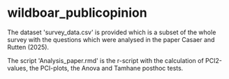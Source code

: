 # wildboar_publicopinion

The dataset 'survey_data.csv' is provided which is a subset of the whole survey with the questions which were analysed in the paper Casaer and Rutten (2025).

The script 'Analysis_paper.rmd' is the r-script with the calculation of PCI2-values, the PCI-plots, the Anova and Tamhane posthoc tests. 